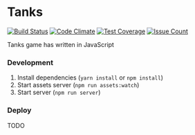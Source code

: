 # Tanks
[![Build Status](https://travis-ci.org/Nitive/battle-city.svg?branch=travis)](https://travis-ci.org/Nitive/battle-city)
[![Code Climate](https://codeclimate.com/github/Nitive/battle-city/badges/gpa.svg)](https://codeclimate.com/github/Nitive/battle-city)
[![Test Coverage](https://codeclimate.com/github/Nitive/battle-city/badges/coverage.svg)](https://codeclimate.com/github/Nitive/battle-city/coverage)
[![Issue Count](https://codeclimate.com/github/Nitive/battle-city/badges/issue_count.svg)](https://codeclimate.com/github/Nitive/battle-city)

Tanks game has written in JavaScript

### Development
1. Install dependencies (`yarn install` or `npm install`)
2. Start assets server (`npm run assets:watch`)
3. Start server (`npm run server`)

### Deploy
TODO
